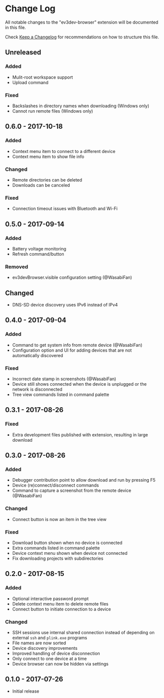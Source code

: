 # Change Log
All notable changes to the "ev3dev-browser" extension will be documented in this file.

Check [Keep a Changelog](http://keepachangelog.com/) for recommendations on how to structure this file.

## Unreleased
### Added
- Mulit-root workspace support
- Upload command
### Fixed
- Backslashes in directory names when downloading (Windows only)
- Cannot run remote files (Windows only)

## 0.6.0 - 2017-10-18
### Added
- Context menu item to connect to a different device
- Context menu item to show file info
### Changed
- Remote directories can be deleted
- Downloads can be canceled
### Fixed
- Connection timeout issues with Bluetooth and Wi-Fi

## 0.5.0 - 2017-09-14
### Added
- Battery voltage monitoring
- Refresh command/button
### Removed
- ev3devBrowser.visible configuration setting (@WasabiFan)
## Changed
- DNS-SD device discovery uses IPv6 instead of IPv4

## 0.4.0 - 2017-09-04
### Added
- Command to get system info from remote device (@WasabiFan)
- Configuration option and UI for adding devices that are not automatically
  discovered
### Fixed
- Incorrect date stamp in screenshots (@WasabiFan)
- Device still shows connected when the device is unplugged or the network is
  disconnected
- Tree view commands listed in command palette

## 0.3.1 - 2017-08-26
### Fixed
- Extra development files published with extension, resulting in large download

## 0.3.0 - 2017-08-26
### Added
- Debugger contribution point to allow download and run by pressing F5
- Device (re)connect/disconnect commands
- Command to capture a screenshot from the remote device (@WasabiFan)
### Changed
- Connect button is now an item in the tree view
### Fixed
- Download button shown when no device is connected
- Extra commands listed in command palette
- Device context menu shown when device not connected
- Fix downloading projects with subdirectories

## 0.2.0 - 2017-08-15
### Added
- Optional interactive password prompt
- Delete context menu item to delete remote files
- Connect button to initiate connection to a device
### Changed
- SSH sessions use internal shared connection instead of depending on
  external `ssh` and `plink.exe` programs
- File names are now sorted
- Device discovery improvements
- Improved handling of device disconnection
- Only connect to one device at a time
- Device browser can now be hidden via settings

## 0.1.0 - 2017-07-26
- Initial release